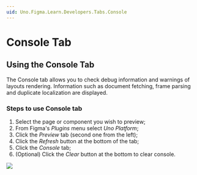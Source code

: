 ```yaml
---
uid: Uno.Figma.Learn.Developers.Tabs.Console
---
```


# Console Tab

## Using the Console Tab

The Console tab allows you to check debug information and warnings of layouts rendering. Information such as document fetching, frame parsing and duplicate localization are displayed.

### Steps to use Console tab

1. Select the page or component you wish to preview;
2. From Figma's *Plugins* menu select *Uno Platform*;
3. Click the *Preview* tab (second one from the left);
4. Click the *Refresh* button at the bottom of the tab;
5. Click the *Console* tab;
6. (Optional) Click the *Clear* button at the bottom to clear console.

![](assets/console.png)
